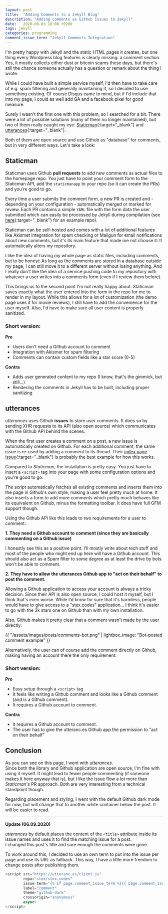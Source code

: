 ```yaml
---
layout: post
title:  "Adding Comments to a Jekyll Blog"
description: "Adding comments as Github Issues to Jekyll"
date:   2020-09-03 18:00 +0200
tags: jekyll
categories: programming
comment_issue_term: "Jekyll Comments Integration"
---
```


I'm pretty happy with Jekyll and the static HTML pages it creates, but one thing every Wordpress blog features is clearly missing: a comment section.
Yes, it mostly collects either dust or bitcoin scams these days, but there's still the chance someone actually has a question or remark about the thing I wrote.

While I could have built a simple service myself, I'd then have to take care of e.g. spam filtering and generally maintaining it,
so I decided to use something existing. Of course Disqus came to mind, but if I'd include that into my page, I could as well add
GA and a facebook pixel for good measure.

Surely I wasn't the first one with this problem, so I searched for a bit. There were a lot of possible solutions (many of them no longer maintained),
 but two of them really caught my eye: [Staticman](https://staticman.net/){:target="_blank"} and [utterances](https://utteranc.es/){:target="_blank"}.

Both of them are open source and use Github as "database" for comments, but in very different ways. Let's take a look:

## Staticman

Staticman uses Github **pull requests** to add new comments as actual files to the homepage repo. You just have to point your comment form to
the Staticman API, add the `staticmanapp` to your repo (so it can create the PRs) and you're good to go.

Every time a user submits the comment form, a new PR is created and - depending on your configuration - automatically merged or
marked for review. Each PR contains a simple `YAML` file with the form data the user submitted which can easily be processed by Jekyll during compilation 
(see [here](https://github.com/eduardoboucas/popcorn){:target="_blank"} for an example repo).

Staticman can be self-hosted and comes with a lot of additional features like Akismet integration for spam checking or Mailgun for
email notifications about new comments, but it's its main feature that made me not choose it: It automatically alters my repository.

I like the idea of having my whole page as static files, including comments, but to be honest: As long as the comments are stored in
a database outside my page, I can still move it to a different server without losing anything. And I really don't like the idea of
a service pushing code to my repository with whatever a user writes into a comments form (even if I review them before).

This brings us to the second point I'm not really happy about: Staticman saves exactly what the user entered into the form
in the repo for me to render in my layout. While this allows for a lot of customization (the demo page uses it for movie reviews),
I still have to add the convenience for the user myself. Also, I'd have to make sure all user content is properly sanitized.

### Short version:

**Pro**

* Users don't need a Github account to comment
* Integration with Akismet for spam filtering
* Comments can contain custom fields like a star score (0-5)

**Contra**

* Adds user generated content to my repo (I know, that's the gimmick, but still...)
* Rendering the comments in Jekyll has to be built, including proper sanitizing

## utterances

*utterances* uses Github **issues** to store user comments. 
It does so by sending XHR requests to its API (also open source) which communicates with the Github API behind the scenes.

When the first user creates a comment on a post, a new issue is automatically created on Github. For each additional comment,
the same issue is re-used by adding a comment to its thread. Their [index page issue](https://github.com/utterance/utterances/issues/1){:target="_blank"} is probably
the best example for how this works.

Compared to *Staticman*, the installation is pretty easy. You just have to insert a `<script>` tag into your page with
some configuration options and you're good to go.

The script automatically fetches all existing comments and inserts them into the page in Github's own style, making a user
feel pretty much at home. It also inserts a form to add more comments which pretty much behaves like its equivalent on Github, minus
the formatting toolbar. It does have full GFM support though.

Using the Github API like this leads to two requirements for a user to comment:

**1. They need a Github account to comment (since they are basically commenting on a Github issue)**

I honestly see this as a positive point. I'll mostly write about tech stuff and most of the people who might end up here will have a Github account.
This should also act as a Spam filter to some degree as at least the drive by bots won't be able to comment.

**2. They have to allow the utterances Github app to "act on their behalf" to post the comment.**

Allowing a Github application to access your account is always a tricky decision. Since their API is also open source, I could host it myself, but
I think that's even worse. While I'd know for sure that it's harmless, people would have to give access to a "stex.codes" application... I think it's easier to 
go with the 3k stars one on Github than with my own installation.  

Also, Github makes it pretty clear that a comment wasn't made by the user directly:

<div class="text-center">{{ "/assets/images/posts/comments-bot.png" | lightbox_image: "Bot-posted comment example" }}</div>

Alternatively, the user can of course add the comment directly on Github, making having an account there the only requirement.

### Short version:

**Pro**

* Easy setup through a `<script>` tag
* It feels like writing a Github comment and looks like a Github comment (and is a Github comment).
* It requires a Github account to comment.

**Contra**

* It requires a Github account to comment.
* The user has to give the utteranc.es Github app the permission to "act on their behalf"

## Conclusion

As you can see on this page, I went with *utterances*.  
Since both the library and Github application are open source, I'm fine with using it myself. 
It might lead to fewer people commenting (if someone makes it here anyway that is), but I like the issue flow
a lot more than *Staticman*'s PR approach. Both are very interesting from a technical standpoint though.

Regarding placement and styling, I went with the default Github dark mode for now, but will change that to another
white container below the post. It will be easier to read.

---

**Update (06.09.2020)**

*utterances* by default places the content of the `<title>` attribute inside its issue names and uses it to find the matching issue for a post.  
I changed this post's title and sure enough the comments were gone.

To work around this, I decided to use an own term to put into the issue per page and use its URL as fallback. This way, I have a little more freedom
to change posts after publishing them.

```js
<script src="https://utteranc.es/client.js"
        repo="stex/stex.codes"
        issue-term="{% if page.comment_issue_term %}{{ page.comment_issue_term }}{% else %}url{% endif %}"
        label="comment"
        theme="github-dark"
        crossorigin="anonymous"
        async>
</script>
```
